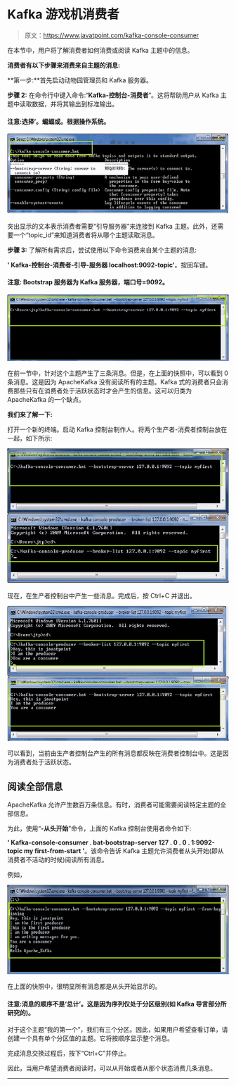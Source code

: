 # Kafka 游戏机消费者

> 原文：<https://www.javatpoint.com/kafka-console-consumer>

在本节中，用户将了解消费者如何消费或阅读 Kafka 主题中的信息。

**消费者有以下步骤来消费来自主题的消息:**

**第一步:**首先启动动物园管理员和 Kafka 服务器。

**步骤 2:** 在命令行中键入命令:“**Kafka-控制台-消费者**”。这将帮助用户从 Kafka 主题中读取数据，并将其输出到标准输出。

#### 注意:选择’。蝙蝠或。根据操作系统。

![Kafka Console Consumer](img/5e26eed4b1ad063db148313917a85004.png)

突出显示的文本表示消费者需要“引导服务器”来连接到 Kafka 主题。此外，还需要一个“topic_id”来知道消费者将从哪个主题读取消息。

**步骤 3:** 了解所有需求后，尝试使用以下命令消费来自某个主题的消息:

**' Kafka-控制台-消费者-引导-服务器 localhost:9092-topic<topic _ name>'**。按回车键。

#### 注意: Bootstrap 服务器为 Kafka 服务器，端口号=9092。

![Kafka Console Consumer](img/0df7ccbac6abb5f0eff7104a75c2d3fb.png)

在前一节中，针对这个主题产生了三条消息。但是，在上面的快照中，可以看到 0 条消息。这是因为 ApacheKafka 没有阅读所有的主题。Kafka 式的消费者只会消费那些只有在消费者处于活跃状态时才会产生的信息。这可以归类为 ApacheKafka 的一个缺点。

**我们来了解一下:**

打开一个新的终端。启动 Kafka 控制台制作人。将两个生产者-消费者控制台放在一起，如下所示:

![Kafka Console Consumer](img/2bb0c9e0d6751870f60dbae175b521bf.png)

现在，在生产者控制台中产生一些消息。完成后，按 Ctrl+C 并退出。

![Kafka Console Consumer](img/edd49f7200f045f15570a1018880d69b.png)

可以看到，当前由生产者控制台产生的所有消息都反映在消费者控制台中。这是因为消费者处于活跃状态。

## 阅读全部信息

ApacheKafka 允许产生数百万条信息。有时，消费者可能需要阅读特定主题的全部信息。

为此，使用“**-从头开始**”命令，上面的 Kafka 控制台使用者命令如下:

**' Kafka-console-consumer . bat-bootstrap-server 127 . 0 . 0 . 1:9092-topic my first-from-start '**。该命令告诉 Kafka 主题允许消费者从头开始(即从消费者不活动的时候)阅读所有消息。

例如，

![Kafka Console Consumer](img/efb0753370edbd1e9616d31f0ae576be.png)

在上面的快照中，很明显所有消息都是从头开始显示的。

#### 注意:消息的顺序不是‘总计’。这是因为序列仅处于分区级别(如 Kafka 导言部分所研究的)。

对于这个主题“我的第一个”，我们有三个分区。因此，如果用户希望查看订单，请创建一个具有单个分区值的主题。它将按顺序显示整个消息。

完成消息交换过程后，按下“Ctrl+C”并停止。

因此，当用户希望消费者阅读时，可以从开始或者从那个状态消费几条消息。

* * *